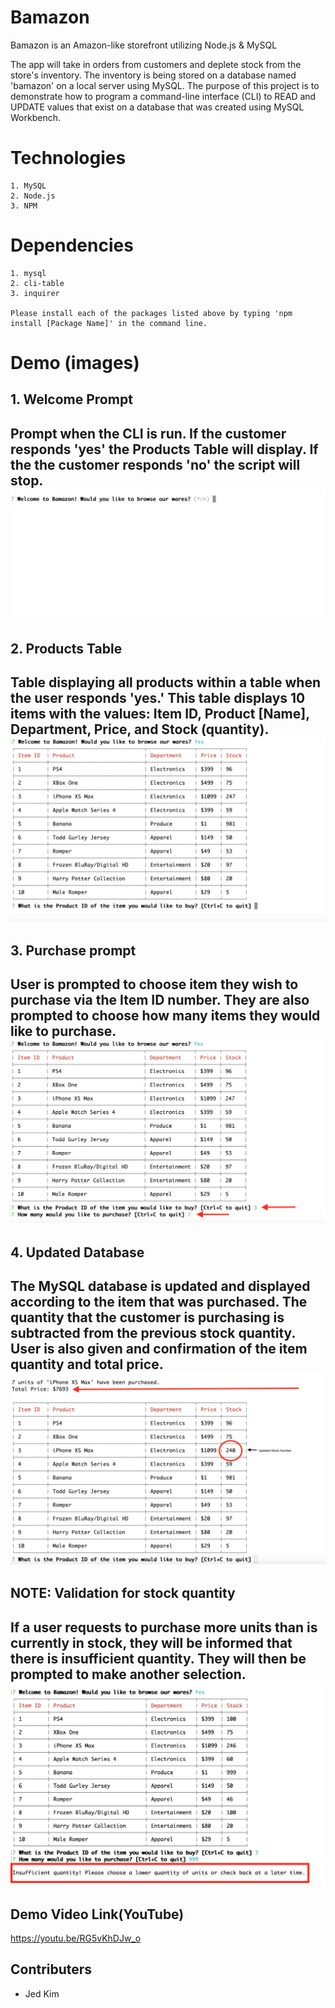 # Bamazon

Bamazon is an Amazon-like storefront utilizing Node.js & MySQL

The app will take in orders from customers and deplete stock from the store's inventory. The inventory is being stored on a database named 'bamazon' on a local server using MySQL. The purpose of this project is to demonstrate how to program a command-line interface (CLI) to READ and UPDATE values that exist on a database that was created using MySQL Workbench.


# Technologies
```
1. MySQL
2. Node.js
3. NPM
```

# Dependencies
```
1. mysql
2. cli-table
3. inquirer

Please install each of the packages listed above by typing 'npm install [Package Name]' in the command line.
```
# Demo (images)
## 1. Welcome Prompt
Prompt when the CLI is run. If the customer responds 'yes' the Products Table will display. If the the customer responds 'no' the script will stop.
![Intro Image](images/1-Intro.png?raw=true)
---

## 2. Products Table
Table displaying all products within a table when the user responds 'yes.' This table displays 10 items with the values: Item ID, Product [Name], Department, Price, and Stock (quantity).
![Intro Image](images/2-Welcome-Table.png?raw=true)
---

## 3. Purchase prompt
User is prompted to choose item they wish to purchase via the Item ID number. They are also prompted to choose how many items they would like to purchase.
![Intro Image](images/3-ID_Quantity.png?raw=true)
---

## 4. Updated Database
The MySQL database is updated and displayed according to the item that was purchased. The quantity that the customer is purchasing is subtracted from the previous stock quantity. User is also given and confirmation of the item quantity and total price.
![Intro Image](images/4-UpdatedStock.png?raw=true)
---

## NOTE: Validation for stock quantity
If a user requests to purchase more units than is currently in stock, they will be informed that there is insufficient quantity. They will then be prompted to make another selection.
![Intro Image](images/5-InsufficientQuantity.png?raw=true)
---

## Demo Video Link(YouTube)
https://youtu.be/RG5vKhDJw_o

## Contributers
* Jed Kim
